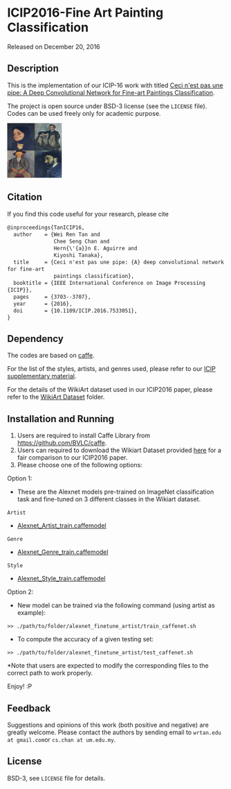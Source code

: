 # ICIP2016-Fine Art Painting Classification

Released on December 20, 2016

## Description

This is the implementation of our ICIP-16 work with titled [Ceci n'est pas une pipe: A Deep Convolutional Network for Fine-art Paintings Classification](http://www.cs-chan.com/doc/ICIP2016.pdf).

The project is open source under BSD-3 license (see the `LICENSE` file). Codes can be used freely only for academic purpose.

<img src="ICIP2016.gif" width="25%">

## Citation
If you find this code useful for your research, please cite
```
@inproceedings{TanICIP16,
  author    = {Wei Ren Tan and
               Chee Seng Chan and
               Hern{\'{a}}n E. Aguirre and
               Kiyoshi Tanaka},
  title     = {Ceci n'est pas une pipe: {A} deep convolutional network for fine-art
               paintings classification},
  booktitle = {IEEE International Conference on Image Processing {ICIP}},
  pages     = {3703--3707},
  year      = {2016},
  doi       = {10.1109/ICIP.2016.7533051},
}
```

## Dependency
The codes are based on [caffe](https://github.com/BVLC/caffe).
<!---
This repository does not include the Wikiart dataset used. 
--->
For the list of the styles, artists, and genres used, please refer to our [ICIP supplementary material](http://web.fsktm.um.edu.my/~cschan/doc/ICIP2016_supp.pdf).

For the details of the WikiArt dataset used in our ICIP2016 paper, please refer to the [WikiArt Dataset](https://github.com/cs-chan/ICIP2016-PC/tree/master/WikiArt%20Dataset) folder.

<!---
For the full list of paintings used, please refer to [Saleh & Elgammal (2015). Large-scale Classification of Fine-Art Paintings: Learning The Right Metric on The Right Feature](https://arxiv.org/pdf/1505.00855v1.pdf).
--->

## Installation and Running

1. Users are required to install Caffe Library from https://github.com/BVLC/caffe. 
2. Users can required to download the Wikiart Dataset provided [here](https://github.com/cs-chan/ICIP2016-PC/tree/master/WikiArt%20Dataset) for a fair comparison to our ICIP2016 paper.
3. Please choose one of the following options: 

Option 1: 
- These are the Alexnet models pre-trained on ImageNet classification task and fine-tuned on 3 different classes in the Wikiart dataset.
```
Artist
```
- [Alexnet_Artist_train.caffemodel](http://web.fsktm.um.edu.my/~cschan/source/ICIP2016/Alexnet_genre_finetune.caffemodel.zip)

```
Genre
```
- [Alexnet_Genre_train.caffemodel](http://web.fsktm.um.edu.my/~cschan/source/ICIP2016/Alexnet_genre_finetune.caffemodel.zip)

```
Style
```
- [Alexnet_Style_train.caffemodel](http://web.fsktm.um.edu.my/~cschan/source/ICIP2016/Alexnet_style_finetune.caffemodel.zip)


Option 2: 
- New model can be trained via the following command (using artist as example):
```
>> ./path/to/folder/alexnet_finetune_artist/train_caffenet.sh
```

- To compute the accuracy of a given testing set:
```
>> ./path/to/folder/alexnet_finetune_artist/test_caffenet.sh
```

*Note that users are expected to modify the corresponding files to the correct path to work properly. 

Enjoy! :P

## Feedback
Suggestions and opinions of this work (both positive and negative) are greatly welcome. Please contact the authors by sending email to
`wrtan.edu at gmail.com`or `cs.chan at um.edu.my`.

## License
BSD-3, see `LICENSE` file for details.


